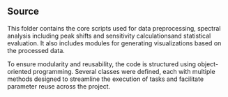 ## Source

This folder contains the core scripts used for data preprocessing, spectral analysis including peak shifts and sensitivity calculationsand statistical evaluation. It also includes modules for generating visualizations based on the processed data.

To ensure modularity and reusability, the code is structured using object-oriented programming. Several classes were defined, each with multiple methods designed to streamline the execution of tasks and facilitate parameter reuse across the project.
